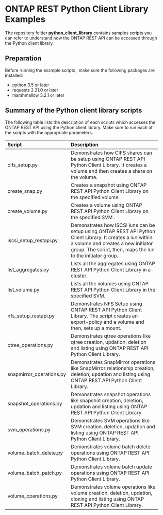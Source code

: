 # ONTAP REST Python Client Library Examples

The repository folder **python_client_library** contains samples scripts you can refer to understand how the ONTAP REST API can be accessed through the Python client library.

## Preparation

Before running the example scripts , make sure the following packages are installed:

* python 3.5 or later
* requests 2.21.0 or later
* marshmallow 3.2.1 or later

## Summary of the Python client library scripts

The following table lists the description of each scripts which accesses the ONTAP REST API using the Python client library. Make sure to run each of the scripts with the appropriate parameters.

| Script                               | Description       |
|:------------------------------------|:-------------|
| cifs_setup.py  | Demonstrates how CIFS shares can be setup using ONTAP REST API Python Client Library. It creates a volume and then creates a share on the volume.   |
| create_snap.py  | Creates a snapshot using ONTAP REST API Python Client Library on the specified volume.  |
| create_volume.py  | Creates a volume using ONTAP REST API Python Client Library on the specified SVM . |
| iscsi_setup_restapi.py  | Demonstrates how ISCSI luns can be setup using ONTAP REST API Python Client Library. It creates a lun within a volume and creates a new initiator group. The script, then, maps the lun to the initiator group. |
| list_aggregates.py  | Lists all the aggregates using ONTAP REST API Python Client Library in a cluster. |
| list_volume.py   | Lists all the volumes using ONTAP REST API Python Client Library in the specified SVM. |  
| nfs_setup_restapi.py   | Demonstrates NFS Setup using ONTAP REST API Python Client Library. The script creates an export-policy and a volume and then, sets up a mount. |
| qtree_operations.py   | Demonstrates qtree operations like qtree creation, updation, deletion and listing using ONTAP REST API Python Client Library. |
| snapmirror_operations.py   | Demonstrates SnapMirror operations like SnapMirror relationship creation, deletion, updation and listing using ONTAP REST API Python Client Library. |
| snapshot_operations.py    | Demonstrates snapshot operations like snapshot creation, deletion, updation and listing using ONTAP REST API Python Client Library. |
| svm_operations.py    | Demonstrates SVM operations like SVM creation, deletion, updation and listing using ONTAP REST API Python Client Library. |
| volume_batch_delete.py    | Demonstrates volume batch delete operations using ONTAP REST API Python Client Library. |
| volume_batch_patch.py    | Demonstrates volume batch update operations using ONTAP REST API Python Client Library. |
| volume_operations.py    | Demonstrates volume operations like volume creation, deletion, updation, cloning and listing using ONTAP REST API Python Client Library. |

